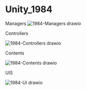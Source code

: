 # Unity_1984
Managers
![1984-Managers drawio](https://user-images.githubusercontent.com/28855720/145495891-6edbd6e7-945e-4d69-96d8-678b06c3de6b.png)

Controllers

![1984-Controllers drawio](https://user-images.githubusercontent.com/28855720/145495905-a6a5ff95-a6f8-434e-b71e-14452be9f14c.png)

Contents

![1984-Contents drawio](https://user-images.githubusercontent.com/28855720/145495910-b44e6bbd-ce31-4da6-84dd-aeb5cd6939a6.png)

UIS

![1984-UI drawio](https://user-images.githubusercontent.com/28855720/145495919-9b87b211-99e9-4534-a676-0e640b50289c.png)

